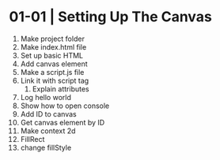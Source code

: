 # 01-01 | Setting Up The Canvas

1. Make project folder
1. Make index.html file
1. Set up basic HTML
1. Add canvas element
1. Make a script.js file
1. Link it with script tag
    1. Explain attributes
1. Log hello world
1. Show how to open console
1. Add ID to canvas
1. Get canvas element by ID
1. Make context 2d
1. FillRect
1. change fillStyle
